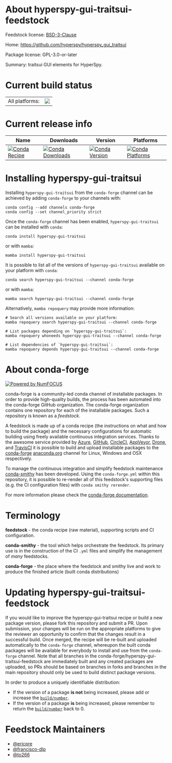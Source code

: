 About hyperspy-gui-traitsui-feedstock
=====================================

Feedstock license: [BSD-3-Clause](https://github.com/conda-forge/hyperspy-gui-traitsui-feedstock/blob/main/LICENSE.txt)

Home: https://github.com/hyperspy/hyperspy_gui_traitsui

Package license: GPL-3.0-or-later

Summary: traitsui GUI elements for HyperSpy.

Current build status
====================


<table><tr><td>All platforms:</td>
    <td>
      <a href="https://dev.azure.com/conda-forge/feedstock-builds/_build/latest?definitionId=433&branchName=main">
        <img src="https://dev.azure.com/conda-forge/feedstock-builds/_apis/build/status/hyperspy-gui-traitsui-feedstock?branchName=main">
      </a>
    </td>
  </tr>
</table>

Current release info
====================

| Name | Downloads | Version | Platforms |
| --- | --- | --- | --- |
| [![Conda Recipe](https://img.shields.io/badge/recipe-hyperspy--gui--traitsui-green.svg)](https://anaconda.org/conda-forge/hyperspy-gui-traitsui) | [![Conda Downloads](https://img.shields.io/conda/dn/conda-forge/hyperspy-gui-traitsui.svg)](https://anaconda.org/conda-forge/hyperspy-gui-traitsui) | [![Conda Version](https://img.shields.io/conda/vn/conda-forge/hyperspy-gui-traitsui.svg)](https://anaconda.org/conda-forge/hyperspy-gui-traitsui) | [![Conda Platforms](https://img.shields.io/conda/pn/conda-forge/hyperspy-gui-traitsui.svg)](https://anaconda.org/conda-forge/hyperspy-gui-traitsui) |

Installing hyperspy-gui-traitsui
================================

Installing `hyperspy-gui-traitsui` from the `conda-forge` channel can be achieved by adding `conda-forge` to your channels with:

```
conda config --add channels conda-forge
conda config --set channel_priority strict
```

Once the `conda-forge` channel has been enabled, `hyperspy-gui-traitsui` can be installed with `conda`:

```
conda install hyperspy-gui-traitsui
```

or with `mamba`:

```
mamba install hyperspy-gui-traitsui
```

It is possible to list all of the versions of `hyperspy-gui-traitsui` available on your platform with `conda`:

```
conda search hyperspy-gui-traitsui --channel conda-forge
```

or with `mamba`:

```
mamba search hyperspy-gui-traitsui --channel conda-forge
```

Alternatively, `mamba repoquery` may provide more information:

```
# Search all versions available on your platform:
mamba repoquery search hyperspy-gui-traitsui --channel conda-forge

# List packages depending on `hyperspy-gui-traitsui`:
mamba repoquery whoneeds hyperspy-gui-traitsui --channel conda-forge

# List dependencies of `hyperspy-gui-traitsui`:
mamba repoquery depends hyperspy-gui-traitsui --channel conda-forge
```


About conda-forge
=================

[![Powered by
NumFOCUS](https://img.shields.io/badge/powered%20by-NumFOCUS-orange.svg?style=flat&colorA=E1523D&colorB=007D8A)](https://numfocus.org)

conda-forge is a community-led conda channel of installable packages.
In order to provide high-quality builds, the process has been automated into the
conda-forge GitHub organization. The conda-forge organization contains one repository
for each of the installable packages. Such a repository is known as a *feedstock*.

A feedstock is made up of a conda recipe (the instructions on what and how to build
the package) and the necessary configurations for automatic building using freely
available continuous integration services. Thanks to the awesome service provided by
[Azure](https://azure.microsoft.com/en-us/services/devops/), [GitHub](https://github.com/),
[CircleCI](https://circleci.com/), [AppVeyor](https://www.appveyor.com/),
[Drone](https://cloud.drone.io/welcome), and [TravisCI](https://travis-ci.com/)
it is possible to build and upload installable packages to the
[conda-forge](https://anaconda.org/conda-forge) [anaconda.org](https://anaconda.org/)
channel for Linux, Windows and OSX respectively.

To manage the continuous integration and simplify feedstock maintenance
[conda-smithy](https://github.com/conda-forge/conda-smithy) has been developed.
Using the ``conda-forge.yml`` within this repository, it is possible to re-render all of
this feedstock's supporting files (e.g. the CI configuration files) with ``conda smithy rerender``.

For more information please check the [conda-forge documentation](https://conda-forge.org/docs/).

Terminology
===========

**feedstock** - the conda recipe (raw material), supporting scripts and CI configuration.

**conda-smithy** - the tool which helps orchestrate the feedstock.
                   Its primary use is in the construction of the CI ``.yml`` files
                   and simplify the management of *many* feedstocks.

**conda-forge** - the place where the feedstock and smithy live and work to
                  produce the finished article (built conda distributions)


Updating hyperspy-gui-traitsui-feedstock
========================================

If you would like to improve the hyperspy-gui-traitsui recipe or build a new
package version, please fork this repository and submit a PR. Upon submission,
your changes will be run on the appropriate platforms to give the reviewer an
opportunity to confirm that the changes result in a successful build. Once
merged, the recipe will be re-built and uploaded automatically to the
`conda-forge` channel, whereupon the built conda packages will be available for
everybody to install and use from the `conda-forge` channel.
Note that all branches in the conda-forge/hyperspy-gui-traitsui-feedstock are
immediately built and any created packages are uploaded, so PRs should be based
on branches in forks and branches in the main repository should only be used to
build distinct package versions.

In order to produce a uniquely identifiable distribution:
 * If the version of a package **is not** being increased, please add or increase
   the [``build/number``](https://docs.conda.io/projects/conda-build/en/latest/resources/define-metadata.html#build-number-and-string).
 * If the version of a package **is** being increased, please remember to return
   the [``build/number``](https://docs.conda.io/projects/conda-build/en/latest/resources/define-metadata.html#build-number-and-string)
   back to 0.

Feedstock Maintainers
=====================

* [@ericpre](https://github.com/ericpre/)
* [@francisco-dlp](https://github.com/francisco-dlp/)
* [@to266](https://github.com/to266/)

